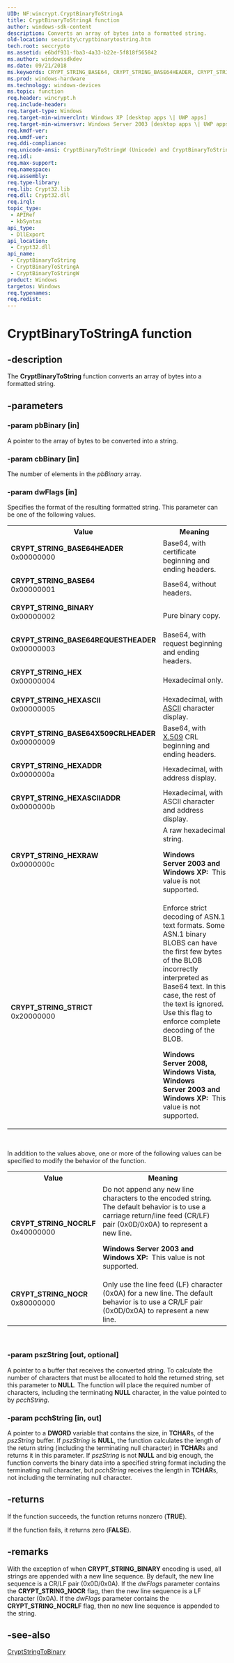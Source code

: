 ```yaml
---
UID: NF:wincrypt.CryptBinaryToStringA
title: CryptBinaryToStringA function
author: windows-sdk-content
description: Converts an array of bytes into a formatted string.
old-location: security\cryptbinarytostring.htm
tech.root: seccrypto
ms.assetid: e6bdf931-fba3-4a33-b22e-5f818f565842
ms.author: windowssdkdev
ms.date: 09/21/2018
ms.keywords: CRYPT_STRING_BASE64, CRYPT_STRING_BASE64HEADER, CRYPT_STRING_BASE64REQUESTHEADER, CRYPT_STRING_BASE64X509CRLHEADER, CRYPT_STRING_BINARY, CRYPT_STRING_HEX, CRYPT_STRING_HEXADDR, CRYPT_STRING_HEXASCII, CRYPT_STRING_HEXASCIIADDR, CRYPT_STRING_HEXRAW, CRYPT_STRING_NOCR, CRYPT_STRING_NOCRLF, CRYPT_STRING_STRICT, CryptBinaryToString, CryptBinaryToString function [Security], CryptBinaryToStringA, CryptBinaryToStringW, _crypto2_cryptbinarytostring, security.cryptbinarytostring, wincrypt/CryptBinaryToString, wincrypt/CryptBinaryToStringA, wincrypt/CryptBinaryToStringW
ms.prod: windows-hardware
ms.technology: windows-devices
ms.topic: function
req.header: wincrypt.h
req.include-header: 
req.target-type: Windows
req.target-min-winverclnt: Windows XP [desktop apps \| UWP apps]
req.target-min-winversvr: Windows Server 2003 [desktop apps \| UWP apps]
req.kmdf-ver: 
req.umdf-ver: 
req.ddi-compliance: 
req.unicode-ansi: CryptBinaryToStringW (Unicode) and CryptBinaryToStringA (ANSI)
req.idl: 
req.max-support: 
req.namespace: 
req.assembly: 
req.type-library: 
req.lib: Crypt32.lib
req.dll: Crypt32.dll
req.irql: 
topic_type:
 - APIRef
 - kbSyntax
api_type:
 - DllExport
api_location:
 - Crypt32.dll
api_name:
 - CryptBinaryToString
 - CryptBinaryToStringA
 - CryptBinaryToStringW
product: Windows
targetos: Windows
req.typenames: 
req.redist: 
---
```


# CryptBinaryToStringA function


## -description


The <b>CryptBinaryToString</b> function converts an array of bytes into a formatted string.


## -parameters




### -param pbBinary [in]

A pointer to the array of bytes to be converted into a string.


### -param cbBinary [in]

The number of elements in the <i>pbBinary</i> array.


### -param dwFlags [in]

Specifies the format of the resulting formatted string. This parameter can be one of the following values.

<table>
<tr>
<th>Value</th>
<th>Meaning</th>
</tr>
<tr>
<td width="40%"><a id="CRYPT_STRING_BASE64HEADER"></a><a id="crypt_string_base64header"></a><dl>
<dt><b>CRYPT_STRING_BASE64HEADER</b></dt>
<dt>0x00000000</dt>
</dl>
</td>
<td width="60%">
Base64, with certificate beginning and ending headers.

</td>
</tr>
<tr>
<td width="40%"><a id="CRYPT_STRING_BASE64"></a><a id="crypt_string_base64"></a><dl>
<dt><b>CRYPT_STRING_BASE64</b></dt>
<dt>0x00000001</dt>
</dl>
</td>
<td width="60%">
Base64, without headers.

</td>
</tr>
<tr>
<td width="40%"><a id="CRYPT_STRING_BINARY"></a><a id="crypt_string_binary"></a><dl>
<dt><b>CRYPT_STRING_BINARY</b></dt>
<dt>0x00000002</dt>
</dl>
</td>
<td width="60%">
Pure binary copy.

</td>
</tr>
<tr>
<td width="40%"><a id="CRYPT_STRING_BASE64REQUESTHEADER"></a><a id="crypt_string_base64requestheader"></a><dl>
<dt><b>CRYPT_STRING_BASE64REQUESTHEADER</b></dt>
<dt>0x00000003</dt>
</dl>
</td>
<td width="60%">
Base64, with request beginning and ending headers.

</td>
</tr>
<tr>
<td width="40%"><a id="CRYPT_STRING_HEX"></a><a id="crypt_string_hex"></a><dl>
<dt><b>CRYPT_STRING_HEX</b></dt>
<dt>0x00000004</dt>
</dl>
</td>
<td width="60%">
Hexadecimal only.

</td>
</tr>
<tr>
<td width="40%"><a id="CRYPT_STRING_HEXASCII"></a><a id="crypt_string_hexascii"></a><dl>
<dt><b>CRYPT_STRING_HEXASCII</b></dt>
<dt>0x00000005</dt>
</dl>
</td>
<td width="60%">
Hexadecimal, with <a href="https://msdn.microsoft.com/0baaa937-f635-4500-8dcd-9dbbd6f4cd02">ASCII</a> character display.

</td>
</tr>
<tr>
<td width="40%"><a id="CRYPT_STRING_BASE64X509CRLHEADER"></a><a id="crypt_string_base64x509crlheader"></a><dl>
<dt><b>CRYPT_STRING_BASE64X509CRLHEADER</b></dt>
<dt>0x00000009</dt>
</dl>
</td>
<td width="60%">
Base64, with <a href="https://msdn.microsoft.com/28dba6ef-939f-4789-9789-ee6e0fef0177">X.509</a> CRL beginning and ending headers.

</td>
</tr>
<tr>
<td width="40%"><a id="CRYPT_STRING_HEXADDR"></a><a id="crypt_string_hexaddr"></a><dl>
<dt><b>CRYPT_STRING_HEXADDR</b></dt>
<dt>0x0000000a</dt>
</dl>
</td>
<td width="60%">
Hexadecimal, with address display.

</td>
</tr>
<tr>
<td width="40%"><a id="CRYPT_STRING_HEXASCIIADDR"></a><a id="crypt_string_hexasciiaddr"></a><dl>
<dt><b>CRYPT_STRING_HEXASCIIADDR</b></dt>
<dt>0x0000000b</dt>
</dl>
</td>
<td width="60%">
Hexadecimal, with ASCII character and address display.

</td>
</tr>
<tr>
<td width="40%"><a id="CRYPT_STRING_HEXRAW"></a><a id="crypt_string_hexraw"></a><dl>
<dt><b>CRYPT_STRING_HEXRAW</b></dt>
<dt>0x0000000c</dt>
</dl>
</td>
<td width="60%">
A raw hexadecimal string.


<b>Windows Server 2003 and Windows XP:  </b>This value is not supported.



</td>
</tr>
<tr>
<td width="40%"><a id="CRYPT_STRING_STRICT"></a><a id="crypt_string_strict"></a><dl>
<dt><b>CRYPT_STRING_STRICT</b></dt>
<dt>0x20000000</dt>
</dl>
</td>
<td width="60%">
Enforce strict decoding of ASN.1 text formats.  Some ASN.1 binary BLOBS can have the first few bytes of the BLOB incorrectly interpreted as Base64 text. In this case, the rest of the text is ignored. Use this flag to enforce complete decoding of the BLOB.


<b>Windows Server 2008, Windows Vista, Windows Server 2003 and Windows XP:  </b>This value is not supported.



</td>
</tr>
</table>
 


In addition to the values above, one or more of the following values can be specified to modify the behavior of the function.



<table>
<tr>
<th>Value</th>
<th>Meaning</th>
</tr>
<tr>
<td width="40%"><a id="CRYPT_STRING_NOCRLF"></a><a id="crypt_string_nocrlf"></a><dl>
<dt><b>CRYPT_STRING_NOCRLF</b></dt>
<dt>0x40000000</dt>
</dl>
</td>
<td width="60%">
Do not append any new line characters to the encoded string. The default behavior is to use a carriage return/line feed (CR/LF) pair (0x0D/0x0A) to represent a new line.


<b>Windows Server 2003 and Windows XP:  </b>This value is not supported.



</td>
</tr>
<tr>
<td width="40%"><a id="CRYPT_STRING_NOCR"></a><a id="crypt_string_nocr"></a><dl>
<dt><b>CRYPT_STRING_NOCR</b></dt>
<dt>0x80000000</dt>
</dl>
</td>
<td width="60%">
Only use the line feed (LF) character (0x0A) for a new line. The default behavior is to use a CR/LF pair (0x0D/0x0A) to represent a new line.

</td>
</tr>
</table>
 


### -param pszString [out, optional]

A pointer to a buffer that receives the converted string. To calculate the number of characters that must be allocated to hold the returned string, set this parameter to <b>NULL</b>. The function will place the required number of characters, including the terminating <b>NULL</b> character, in the value pointed to by <i>pcchString</i>.


### -param pcchString [in, out]

A pointer to a <b>DWORD</b> variable that contains the size, in <b>TCHAR</b>s, of the <i>pszString</i> buffer. If <i>pszString</i> is <b>NULL</b>, the function calculates the length of the return string (including the terminating null character) in <b>TCHAR</b>s and returns it in this parameter. If <i>pszString</i> is not <b>NULL</b> and big enough, the function converts the binary data into a specified string format including the terminating null character, but <i>pcchString</i> receives the length in <b>TCHAR</b>s, not including the terminating null character.


## -returns



If the function succeeds, the function returns nonzero (<b>TRUE</b>).

If the function fails, it returns zero (<b>FALSE</b>).




## -remarks



With the exception of when <b>CRYPT_STRING_BINARY</b> encoding is used, all strings are appended with a new line sequence. By default, the new line sequence is a CR/LF pair (0x0D/0x0A). If the <i>dwFlags</i> parameter contains the <b>CRYPT_STRING_NOCR</b> flag, then the new line sequence is a LF character (0x0A). If the <i>dwFlags</i> parameter contains the <b>CRYPT_STRING_NOCRLF</b> flag, then no new line sequence is appended to the string.




## -see-also




<a href="https://msdn.microsoft.com/13b6f5ef-174a-4254-8492-6e7dcc58945f">CryptStringToBinary</a>
 

 

